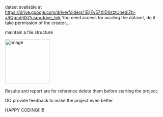datset available at 
https://drive.google.com/drive/folders/1EjlEv57XID0stzUhedlZh-xRQgcdj6Xi?usp=drive_link
You need access for availing the dataset, do it take permission of the creator....

maintain a file structure 

<img width="146" alt="image" src="https://github.com/user-attachments/assets/4b47d7fa-ca99-444b-8173-b62a0369281a" />

            
Results and report are for reference delete them before starting the project.


DO provide feedback to make the project even better.

HAPPY CODING!!!!!
